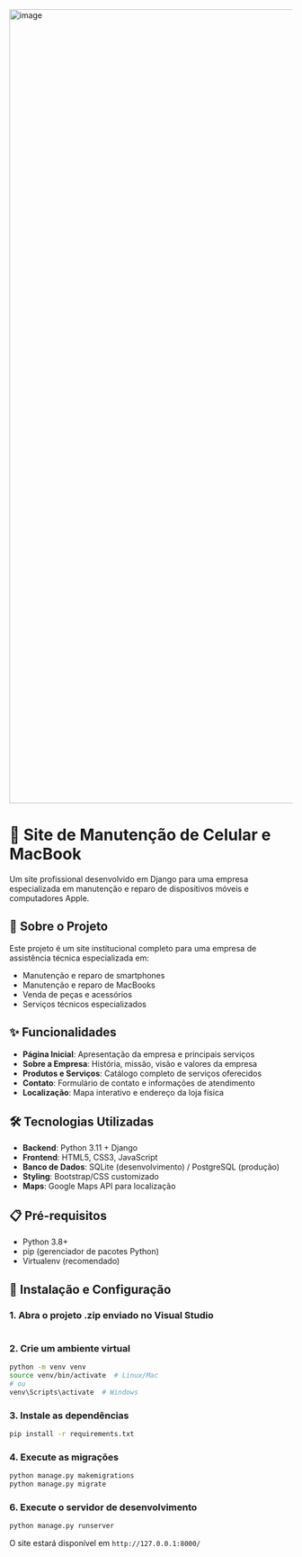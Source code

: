 <img width="1410" alt="image" src="https://github.com/user-attachments/assets/4df4f927-ceb3-4789-9d51-9399b22d3000" />


# 📱 Site de Manutenção de Celular e MacBook

Um site profissional desenvolvido em Django para uma empresa especializada em manutenção e reparo de dispositivos móveis e computadores Apple.

## 🚀 Sobre o Projeto

Este projeto é um site institucional completo para uma empresa de assistência técnica especializada em:
- Manutenção e reparo de smartphones
- Manutenção e reparo de MacBooks
- Venda de peças e acessórios
- Serviços técnicos especializados

## ✨ Funcionalidades

- **Página Inicial**: Apresentação da empresa e principais serviços
- **Sobre a Empresa**: História, missão, visão e valores da empresa
- **Produtos e Serviços**: Catálogo completo de serviços oferecidos
- **Contato**: Formulário de contato e informações de atendimento
- **Localização**: Mapa interativo e endereço da loja física

## 🛠️ Tecnologias Utilizadas

- **Backend**: Python 3.11 + Django
- **Frontend**: HTML5, CSS3, JavaScript
- **Banco de Dados**: SQLite (desenvolvimento) / PostgreSQL (produção)
- **Styling**: Bootstrap/CSS customizado
- **Maps**: Google Maps API para localização

## 📋 Pré-requisitos

- Python 3.8+
- pip (gerenciador de pacotes Python)
- Virtualenv (recomendado)

## 🔧 Instalação e Configuração

### 1. Abra o projeto .zip enviado no Visual Studio
```
```

### 2. Crie um ambiente virtual
```bash
python -m venv venv
source venv/bin/activate  # Linux/Mac
# ou
venv\Scripts\activate  # Windows
```

### 3. Instale as dependências
```bash
pip install -r requirements.txt
```

### 4. Execute as migrações
```bash
python manage.py makemigrations
python manage.py migrate
```

### 6. Execute o servidor de desenvolvimento
```bash
python manage.py runserver
```

O site estará disponível em `http://127.0.0.1:8000/`
